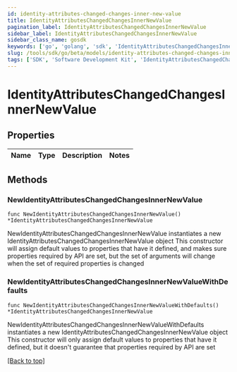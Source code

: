 ```yaml
---
id: identity-attributes-changed-changes-inner-new-value
title: IdentityAttributesChangedChangesInnerNewValue
pagination_label: IdentityAttributesChangedChangesInnerNewValue
sidebar_label: IdentityAttributesChangedChangesInnerNewValue
sidebar_class_name: gosdk
keywords: ['go', 'golang', 'sdk', 'IdentityAttributesChangedChangesInnerNewValue'] 
slug: /tools/sdk/go/beta/models/identity-attributes-changed-changes-inner-new-value
tags: ['SDK', 'Software Development Kit', 'IdentityAttributesChangedChangesInnerNewValue']
---
```


# IdentityAttributesChangedChangesInnerNewValue

## Properties

Name | Type | Description | Notes
------------ | ------------- | ------------- | -------------

## Methods

### NewIdentityAttributesChangedChangesInnerNewValue

`func NewIdentityAttributesChangedChangesInnerNewValue() *IdentityAttributesChangedChangesInnerNewValue`

NewIdentityAttributesChangedChangesInnerNewValue instantiates a new IdentityAttributesChangedChangesInnerNewValue object
This constructor will assign default values to properties that have it defined,
and makes sure properties required by API are set, but the set of arguments
will change when the set of required properties is changed

### NewIdentityAttributesChangedChangesInnerNewValueWithDefaults

`func NewIdentityAttributesChangedChangesInnerNewValueWithDefaults() *IdentityAttributesChangedChangesInnerNewValue`

NewIdentityAttributesChangedChangesInnerNewValueWithDefaults instantiates a new IdentityAttributesChangedChangesInnerNewValue object
This constructor will only assign default values to properties that have it defined,
but it doesn't guarantee that properties required by API are set


[[Back to top]](#) 


